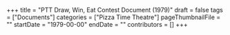 +++
title = "PTT Draw, Win, Eat Contest Document (1979)"
draft = false
tags = ["Documents"]
categories = ["Pizza Time Theatre"]
pageThumbnailFile = ""
startDate = "1979-00-00"
endDate = ""
contributors = []
+++

